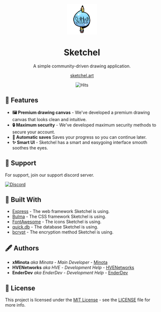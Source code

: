 <div align="center">
  
  ![Logo](public/assets/sketchel-small.png)
  
  <h1>Sketchel</h1>
  A simple community-driven drawing application.
  
  <a href="https://sketchel.art">sketchel.art</a>
</div>
 
<div align="center">
<p align="center">
    <img src="http://hits.dwyl.io/sketchel/sketchel.svg" alt="Hits">
    <a href="/LICENSE"
        <img src="https://img.shields.io/github/license/sketchel/sketchel.svg" alt="License">
    </a>
</p>
 
</div>
 
## 👾 Features
 
- **🖼 Premium drawing canvas** - We've developed a premium drawing canvas that looks clean and intuitive. 
- **🔒 Maximum security** - We've developed maximum security methods to secure your account.
- **📌 Automatic saves** Saves your progress so you can continue later.
- **✨ Smart UI** - Sketchel has a smart and easygoing interface smooth soothes the eyes.
 
## 🤝 Support
 
For support, join our support discord server.
 
[![Discord](https://discordapp.com/api/guilds/626585520922951690/widget.png?style=banner2)](https://discord.gg/sG7KSbW)
 
## 🧱 Built With
 
- [Express](https://expressjs.com) - The web framework Sketchel is using.
- [Bulma](https://bulma.io) - The CSS framework Sketchel is using.
- [FontAwesome](https://fontawesome.com/) - The icons Sketchel is using.
- [quick.db](https://quickdb.js.org/) - The database Sketchel is using.
- [bcrypt](https://npm.im/bcrypt) - The encryption method Sketchel is using.
 
## 🖋 Authors
 
- **xMinota** _aka Minota_ - _Main Developer_ - [Minota](https://github.com/xminota)
- **HVENetworks** _aka HVE_ - _Development Help_ - [HVENetworks](https://github.com/HVEVB)
- **EnderDev** _aka EnderDev_ - _Development Help_ - [EnderDev](https://github.com/EnderDev)
 
## 🤵 License
 
This project is licensed under the [MIT License](https://opensource.org/licenses/MIT) - see the [LICENSE](LICENSE) file for more info.
